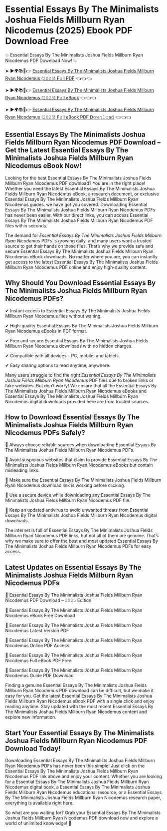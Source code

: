 # Essential Essays By The Minimalists Joshua Fields Millburn Ryan Nicodemus (2025) Ebook PDF Download Free

💥 Essential Essays By The Minimalists Joshua Fields Millburn Ryan Nicodemus PDF Download Now! 💥

➤ ►🌍📚📱👉 [Essential Essays By The Minimalists Joshua Fields Millburn Ryan Nicodemus (𝟸𝟶𝟸𝟻) F𝚞ll PDF](https://getpdf.xyz/essential-essays-by-the-minimalists-joshua-fields-millburn-ryan-nicodemus) 👈👈👈


➤ ►🌍📚📱👉 [Essential Essays By The Minimalists Joshua Fields Millburn Ryan Nicodemus (𝟸𝟶𝟸𝟻) F𝚞ll eBook](https://getpdf.xyz/essential-essays-by-the-minimalists-joshua-fields-millburn-ryan-nicodemus) 👈👈👈


➤ ►🌍📚📱👉 [Essential Essays By The Minimalists Joshua Fields Millburn Ryan Nicodemus (𝟸𝟶𝟸𝟻) F𝚞ll eBook PDF D𝚘𝚠𝚗𝚕𝚘a𝚍](https://getpdf.xyz/essential-essays-by-the-minimalists-joshua-fields-millburn-ryan-nicodemus) 👈👈👈


## Essential Essays By The Minimalists Joshua Fields Millburn Ryan Nicodemus PDF Download – Get the Latest Essential Essays By The Minimalists Joshua Fields Millburn Ryan Nicodemus eBook Now!

Looking for the best Essential Essays By The Minimalists Joshua Fields Millburn Ryan Nicodemus PDF download? You are in the right place! Whether you need the latest Essential Essays By The Minimalists Joshua Fields Millburn Ryan Nicodemus eBook, a research document, or exclusive Essential Essays By The Minimalists Joshua Fields Millburn Ryan Nicodemus guides, we have got you covered. Downloading Essential Essays By The Minimalists Joshua Fields Millburn Ryan Nicodemus PDFs has never been easier. With our direct links, you can access Essential Essays By The Minimalists Joshua Fields Millburn Ryan Nicodemus PDF files within seconds.

The demand for *Essential Essays By The Minimalists Joshua Fields Millburn Ryan Nicodemus* PDFs is growing daily, and many users want a trusted source to get their hands on these files. That’s why we provide safe and secure Essential Essays By The Minimalists Joshua Fields Millburn Ryan Nicodemus eBook downloads. No matter where you are, you can instantly get access to the latest Essential Essays By The Minimalists Joshua Fields Millburn Ryan Nicodemus PDF online and enjoy high-quality content.

## Why Should You Download Essential Essays By The Minimalists Joshua Fields Millburn Ryan Nicodemus PDFs?

✔ Instant access to Essential Essays By The Minimalists Joshua Fields Millburn Ryan Nicodemus files without waiting.

✔ High-quality Essential Essays By The Minimalists Joshua Fields Millburn Ryan Nicodemus eBooks in PDF format.

✔ Free and secure Essential Essays By The Minimalists Joshua Fields Millburn Ryan Nicodemus downloads with no hidden charges.

✔ Compatible with all devices – PC, mobile, and tablets.

✔ Easy sharing options to read anytime, anywhere.

Many users struggle to find the right *Essential Essays By The Minimalists Joshua Fields Millburn Ryan Nicodemus* PDF files due to broken links or fake websites. But don’t worry! We ensure that all the Essential Essays By The Minimalists Joshua Fields Millburn Ryan Nicodemus eBooks and Essential Essays By The Minimalists Joshua Fields Millburn Ryan Nicodemus digital downloads provided here are from trusted sources.

## How to Download Essential Essays By The Minimalists Joshua Fields Millburn Ryan Nicodemus PDFs Safely?

📌 Always choose reliable sources when downloading Essential Essays By The Minimalists Joshua Fields Millburn Ryan Nicodemus PDFs.

📌 Avoid suspicious websites that claim to provide Essential Essays By The Minimalists Joshua Fields Millburn Ryan Nicodemus eBooks but contain misleading links.

📌 Make sure the Essential Essays By The Minimalists Joshua Fields Millburn Ryan Nicodemus download link is working before clicking.

📌 Use a secure device while downloading any Essential Essays By The Minimalists Joshua Fields Millburn Ryan Nicodemus PDF file.

📌 Keep an updated antivirus to avoid unwanted threats from Essential Essays By The Minimalists Joshua Fields Millburn Ryan Nicodemus digital downloads.

The internet is full of Essential Essays By The Minimalists Joshua Fields Millburn Ryan Nicodemus PDF links, but not all of them are genuine. That’s why we make sure to offer the best and most updated Essential Essays By The Minimalists Joshua Fields Millburn Ryan Nicodemus PDFs for easy access.

## Latest Updates on Essential Essays By The Minimalists Joshua Fields Millburn Ryan Nicodemus PDFs

🔹 Essential Essays By The Minimalists Joshua Fields Millburn Ryan Nicodemus PDF Download – 𝟸𝟶𝟸𝟻 Edition

🔹 Essential Essays By The Minimalists Joshua Fields Millburn Ryan Nicodemus eBook Free Download

🔹 Essential Essays By The Minimalists Joshua Fields Millburn Ryan Nicodemus Latest Version PDF

🔹 Essential Essays By The Minimalists Joshua Fields Millburn Ryan Nicodemus Online PDF Access

🔹 Essential Essays By The Minimalists Joshua Fields Millburn Ryan Nicodemus Full eBook PDF Free

🔹 Essential Essays By The Minimalists Joshua Fields Millburn Ryan Nicodemus Guide PDF Download

Finding a genuine Essential Essays By The Minimalists Joshua Fields Millburn Ryan Nicodemus PDF download can be difficult, but we make it easy for you. Get the latest Essential Essays By The Minimalists Joshua Fields Millburn Ryan Nicodemus eBook PDF with a single click and enjoy reading anytime. Stay updated with the most recent Essential Essays By The Minimalists Joshua Fields Millburn Ryan Nicodemus content and explore new information.

## Start Your Essential Essays By The Minimalists Joshua Fields Millburn Ryan Nicodemus PDF Download Today!

Downloading Essential Essays By The Minimalists Joshua Fields Millburn Ryan Nicodemus PDFs has never been this simple! Just click on the Essential Essays By The Minimalists Joshua Fields Millburn Ryan Nicodemus PDF link above and enjoy your content. Whether you are looking for a Essential Essays By The Minimalists Joshua Fields Millburn Ryan Nicodemus digital book, a Essential Essays By The Minimalists Joshua Fields Millburn Ryan Nicodemus educational resource, or a Essential Essays By The Minimalists Joshua Fields Millburn Ryan Nicodemus research paper, everything is available right here.

So what are you waiting for? Grab your Essential Essays By The Minimalists Joshua Fields Millburn Ryan Nicodemus PDF download now and explore a world of unlimited knowledge! 🚀